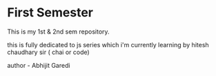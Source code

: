 # First Semester 
This is my 1st & 2nd sem repository.

this is fully dedicated to js series which i'm currently learning by hitesh chaudhary sir ( chai or code)

author - Abhijit Garedi
